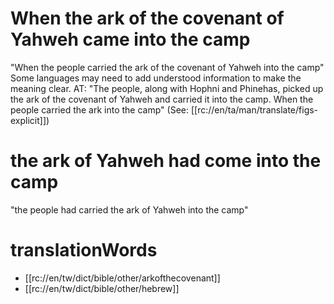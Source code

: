 # When the ark of the covenant of Yahweh came into the camp

"When the people carried the ark of the covenant of Yahweh into the camp" Some languages may need to add understood information to make the meaning clear. AT: "The people, along with Hophni and Phinehas, picked up the ark of the covenant of Yahweh and carried it into the camp. When the people carried the ark into the camp" (See: [[rc://en/ta/man/translate/figs-explicit]])

# the ark of Yahweh had come into the camp

"the people had carried the ark of Yahweh into the camp"

# translationWords

* [[rc://en/tw/dict/bible/other/arkofthecovenant]]
* [[rc://en/tw/dict/bible/other/hebrew]]